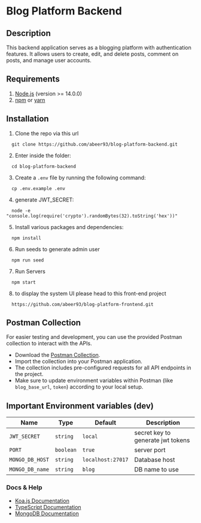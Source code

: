 # Blog Platform Backend

## Description
This backend application serves as a blogging platform with authentication features. It allows users to create, edit, and delete posts, comment on posts, and manage user accounts.

## Requirements
1. [Node.js](https://nodejs.org/) (version >= 14.0.0)
2. [npm](https://www.npmjs.com/) or [yarn](https://yarnpkg.com/)

## Installation
1. Clone the repo via this url
  ```
    git clone https://github.com/abeer93/blog-platform-backend.git
  ```
2. Enter inside the folder:
  ```
    cd blog-platform-backend
  ```
3. Create a `.env` file by running the following command:
  ```
    cp .env.example .env
  ```
4. generate JWT_SECRET:
  ```
    node -e "console.log(require('crypto').randomBytes(32).toString('hex'))"
  ```
5. Install various packages and dependencies:
  ```
    npm install
  ```
6. Run seeds to generate admin user
  ```
    npm run seed
  ```
7. Run Servers
  ```
    npm start
  ```
8. to display the system UI please head to this front-end project 
  ```
    https://github.com/abeer93/blog-platform-frontend.git
  ```

## Postman Collection
For easier testing and development, you can use the provided Postman collection to interact with the APIs.

- Download the [Postman Collection](blog-platform.postman_collection.json).
- Import the collection into your Postman application.
- The collection includes pre-configured requests for all API endpoints in the project.
- Make sure to update environment variables within Postman (like `blog_base_url`, `token`) according to your local setup.


## Important Environment variables (dev)

| Name | Type | Default | Description |
|------|------|---------|-------------|
| `JWT_SECRET` | `string` | `local` | secret key to generate jwt tokens |
| `PORT` |`boolean`| `true` | server port |
| `MONGO_DB_HOST` | `string` | `localhost:27017` | Database host |
| `MONGO_DB_name` | `string` | `blog` | DB name to use |


### Docs & Help
- [Koa.js Documentation](https://koajs.com/)
- [TypeScript Documentation](https://www.typescriptlang.org/)
- [MongoDB Documentation](https://docs.mongodb.com/)